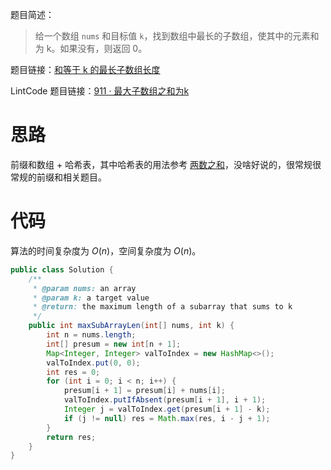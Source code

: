 题目简述：

> 给一个数组 `nums` 和目标值 `k`，找到数组中最长的子数组，使其中的元素和为 k。如果没有，则返回 0。

题目链接：[和等于 k 的最长子数组长度](https://leetcode.cn/problems/maximum-size-subarray-sum-equals-k/description/)

LintCode 题目链接：[911 · 最大子数组之和为k](https://www.lintcode.com/problem/911/description)

# 思路

前缀和数组 + 哈希表，其中哈希表的用法参考 [两数之和](https://leetcode.cn/problems/two-sum/description/)，没啥好说的，很常规很常规的前缀和相关题目。

# 代码

算法的时间复杂度为 $O(n)$，空间复杂度为 $O(n)$。

```java
public class Solution {
    /**
     * @param nums: an array
     * @param k: a target value
     * @return: the maximum length of a subarray that sums to k
     */
    public int maxSubArrayLen(int[] nums, int k) {
        int n = nums.length;
        int[] presum = new int[n + 1];
        Map<Integer, Integer> valToIndex = new HashMap<>();
        valToIndex.put(0, 0);
        int res = 0;
        for (int i = 0; i < n; i++) {
            presum[i + 1] = presum[i] + nums[i];
            valToIndex.putIfAbsent(presum[i + 1], i + 1);
            Integer j = valToIndex.get(presum[i + 1] - k);
            if (j != null) res = Math.max(res, i - j + 1);
        }
        return res;
    }
}
```

